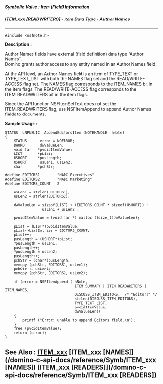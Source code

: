 ##### Symbolic Value : Item (Field) Information
##### ITEM_xxx [READWRITERS] - Item Data Type - Author Names
---
```
#include <nsfnote.h>
```
**Description :**

Author Names fields have external (field definition) data type "Author Names".  
Domino grants author access to any entity named in an Author Names field.

At the API level, an Author Names field is an item of TYPE_TEXT or 
TYPE_TEXT_LIST with both the NAMES flag set and the READ/WRITE-ACCESS flag 
set.  The NAMES flag corresponds to the ITEM_NAMES bit in the item flags.  The 
READ/WRITE-ACCESS flag corresponds to the ITEM_READWRITERS bit in the item 
flags.

Since the API function NSFItemSetText does not set the ITEM_READWRITERS flag, 
use NSFItemAppend to append Author Names fields to documents.

**Sample Usage :**
```
STATUS  LNPUBLIC  AppendEditorsItem (NOTEHANDLE  hNote)
{
    STATUS      error = NOERROR;
    DWORD       dwValueLen;
    void far   *pvoidItemValue;
    LIST       *pList;
    USHORT     *pusLength;
    USHORT      usLen1, usLen2;
    char       *pchStr;

#define EDITORS1        "NADC Executives"
#define EDITORS2        "NADC Marketing"
#define EDITORS_COUNT   2

    usLen1 = strlen(EDITORS1);
    usLen2 = strlen(EDITORS2);

    dwValueLen = sizeof(LIST) + (EDITORS_COUNT * sizeof(USHORT)) +
                 usLen1 + usLen2 ;

    pvoidItemValue = (void far *) malloc ((size_t)dwValueLen);

    pList = (LIST*)pvoidItemValue;
    pList->ListEntries = EDITORS_COUNT;
    pList++;
    pusLength = (USHORT*)pList;
    *pusLength = usLen1;
    pusLength++;
    *pusLength = usLen2;
    pusLength++;
    pchStr = (char*)pusLength;
    memcpy (pchStr, EDITORS1, usLen1);
    pchStr += usLen1;
    memcpy (pchStr, EDITORS2, usLen2);

    if (error = NSFItemAppend ( hNote, 
                                ITEM_SUMMARY | ITEM_READWRITERS | ITEM_NAMES,
                                DISCUSS_ITEM_EDITORS,  /* "Editors" */
                                strlen(DISCUSS_ITEM_EDITORS),
                                TYPE_TEXT_LIST,
                                pvoidItemValue,
                                dwValueLen))
    {
        printf ("Error: unable to append Editors field.\n");
    }
    free (pvoidItemValue);
    return (error);
}
```
**See Also :**
[ITEM_xxx](/domino-c-api-docs/reference/Symb/ITEM_xxx)
[ITEM_xxx [NAMES]](/domino-c-api-docs/reference/Symb/ITEM_xxx [NAMES])
[ITEM_xxx [READERS]](/domino-c-api-docs/reference/Symb/ITEM_xxx [READERS])
---
